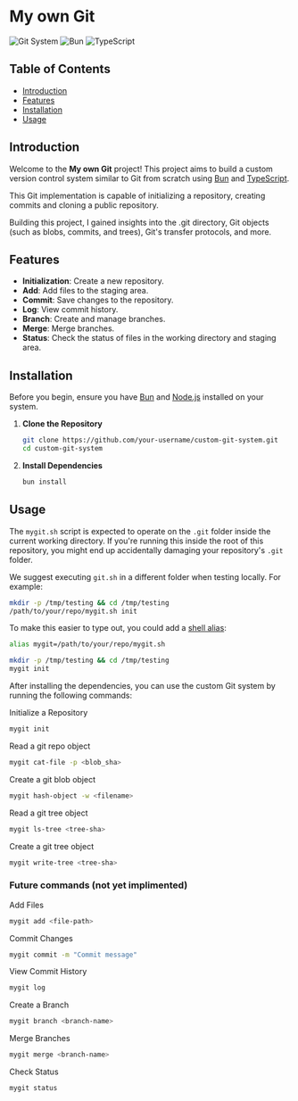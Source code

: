 # My own Git

![Git System](https://img.shields.io/badge/Git-System-blue)
![Bun](https://img.shields.io/badge/Bun-v0.1.0-brightgreen)
![TypeScript](https://img.shields.io/badge/TypeScript-v4.0.0-blue)

## Table of Contents

- [Introduction](#introduction)
- [Features](#features)
- [Installation](#installation)
- [Usage](#usage)

## Introduction

Welcome to the **My own Git** project! This project aims to build a custom version control system similar to Git from scratch using [Bun](https://bun.sh) and [TypeScript](https://www.typescriptlang.org).

This Git implementation is capable of initializing a repository, creating commits and cloning a public repository.

Building this project, I gained insights into the .git directory, Git objects (such as blobs, commits, and trees), Git's transfer protocols, and more.

## Features

- **Initialization**: Create a new repository.
- **Add**: Add files to the staging area.
- **Commit**: Save changes to the repository.
- **Log**: View commit history.
- **Branch**: Create and manage branches.
- **Merge**: Merge branches.
- **Status**: Check the status of files in the working directory and staging area.

## Installation

Before you begin, ensure you have [Bun](https://bun.sh) and [Node.js](https://nodejs.org) installed on your system.

1.  **Clone the Repository**

    ```sh
    git clone https://github.com/your-username/custom-git-system.git
    cd custom-git-system
    ```

2.  **Install Dependencies**

    ```sh
    bun install
    ```

## Usage

The `mygit.sh` script is expected to operate on the `.git` folder inside the
current working directory. If you're running this inside the root of this
repository, you might end up accidentally damaging your repository's `.git`
folder.

We suggest executing `git.sh` in a different folder when testing locally.
For example:

```sh
mkdir -p /tmp/testing && cd /tmp/testing
/path/to/your/repo/mygit.sh init
```

To make this easier to type out, you could add a
[shell alias](https://shapeshed.com/unix-alias/):

```sh
alias mygit=/path/to/your/repo/mygit.sh

mkdir -p /tmp/testing && cd /tmp/testing
mygit init
```

After installing the dependencies, you can use the custom Git system by running the following commands:

Initialize a Repository

```sh
mygit init
```

Read a git repo object

```sh
mygit cat-file -p <blob_sha>
```

Create a git blob object

```sh
mygit hash-object -w <filename>
```

Read a git tree object

```sh
mygit ls-tree <tree-sha>
```

Create a git tree object

```sh
mygit write-tree <tree-sha>
```

### Future commands (not yet implimented)

Add Files

```sh
mygit add <file-path>
```

Commit Changes

```sh
mygit commit -m "Commit message"
```

View Commit History

```sh
mygit log
```

Create a Branch

```sh
mygit branch <branch-name>
```

Merge Branches

```sh
mygit merge <branch-name>
```

Check Status

```sh
mygit status
```
